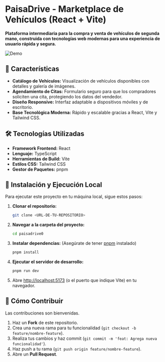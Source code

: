 # PaisaDrive - Marketplace de Vehículos (React + Vite)

**Plataforma intermediaria para la compra y venta de vehículos de segunda mano, construida con tecnologías web modernas para una experiencia de usuario rápida y segura.**

![Demo](https://via.placeholder.com/800x400?text=Paisadrive+Demo)

## 🚗 Características

- **Catálogo de Vehículos:** Visualización de vehículos disponibles con detalles y galería de imágenes.
- **Agendamiento de Citas:** Formulario seguro para que los compradores soliciten una cita, protegiendo los datos del vendedor.
- **Diseño Responsive:** Interfaz adaptable a dispositivos móviles y de escritorio.
- **Base Tecnológica Moderna:** Rápido y escalable gracias a React, Vite y Tailwind CSS.

## 🛠️ Tecnologías Utilizadas

- **Framework Frontend:** React
- **Lenguaje:** TypeScript
- **Herramientas de Build:** Vite
- **Estilos CSS:** Tailwind CSS
- **Gestor de Paquetes:** pnpm

## 🚀 Instalación y Ejecución Local

Para ejecutar este proyecto en tu máquina local, sigue estos pasos:

1.  **Clonar el repositorio:**
    ```bash
    git clone <URL-DE-TU-REPOSITORIO>
    ```

2.  **Navegar a la carpeta del proyecto:**
    ```bash
    cd paisadrive0
    ```

3.  **Instalar dependencias:**
    (Asegúrate de tener [pnpm](https://pnpm.io/installation) instalado)
    ```bash
    pnpm install
    ```

4.  **Ejecutar el servidor de desarrollo:**
    ```bash
    pnpm run dev
    ```

5.  Abre [http://localhost:5173](http://localhost:5173) (o el puerto que indique Vite) en tu navegador.

## 🤝 Cómo Contribuir

Las contribuciones son bienvenidas.

1.  Haz un **Fork** de este repositorio.
2.  Crea una nueva rama para tu funcionalidad (`git checkout -b feature/nombre-feature`).
3.  Realiza tus cambios y haz commit (`git commit -m 'feat: Agrega nueva funcionalidad'`).
4.  Haz push a tu rama (`git push origin feature/nombre-feature`).
5.  Abre un **Pull Request**.

